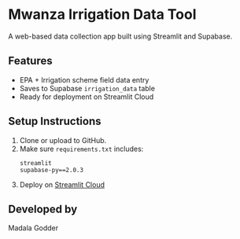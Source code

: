 # Mwanza Irrigation Data Tool

A web-based data collection app built using Streamlit and Supabase.

## Features

- EPA + Irrigation scheme field data entry
- Saves to Supabase `irrigation_data` table
- Ready for deployment on Streamlit Cloud

## Setup Instructions

1. Clone or upload to GitHub.
2. Make sure `requirements.txt` includes:
    ```
    streamlit
    supabase-py==2.0.3
    ```
3. Deploy on [Streamlit Cloud](https://streamlit.io/cloud)

## Developed by

Madala Godder
